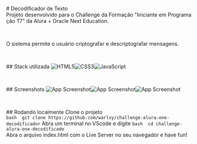 # Decodificador de Texto
Projeto desenvolvido para o Challenge da Formação "Iniciante em Programação T7" da Alura + Oracle Next Education.

<br>

O sistema permite o usuário criptografar e descriptografar mensagens.

<br>

## Stack utilizada
![HTML5](https://img.shields.io/badge/html5-%23E34F26.svg?style=for-the-badge&logo=html5&logoColor=white)![CSS3](https://img.shields.io/badge/css3-%231572B6.svg?style=for-the-badge&logo=css3&logoColor=white)![JavaScript](https://img.shields.io/badge/javascript-%23323330.svg?style=for-the-badge&logo=javascript&logoColor=%23F7DF1E)

<br>

## Screenshots
![App Screenshot](https://imgur.com/zZ3PkBV)![App Screenshot](https://imgur.com/17at0CV)![App Screenshot](https://imgur.com/MaGzTIA)

<br>

## Rodando localmente
Clone o projeto
```bash  git clone https://github.com/warlxy/challenge-alura-one-decodificador```
Abra um terminal no VScode e digite
```bash  cd challenge-alura-one-decodificado```
Abra o arquivo index.html com o Live Server no seu navegador e have fun!


